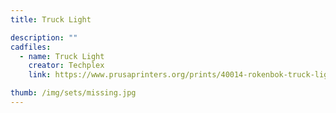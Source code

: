 ```yaml
---
title: Truck Light

description: ""
cadfiles:
  - name: Truck Light
    creator: Techplex
    link: https://www.prusaprinters.org/prints/40014-rokenbok-truck-light

thumb: /img/sets/missing.jpg
---
```

